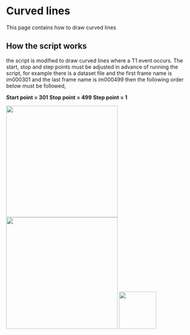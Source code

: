 # Curved lines

This page contains how to draw curved lines

## How  the script works

the script is modified to draw curved lines where a T1 event occurs. The start, stop and step points must be adjusted in advance of running the script, for example there is a dataset file and the first frame name is im000301 and the last frame name is im000499 then the following order below must be followed,

**Start point = 301**
**Stop point = 499**
**Step point = 1**




<img src="https://user-images.githubusercontent.com/63856517/82141615-be392880-983f-11ea-8e3e-98d819d0fa5d.jpg" width="300" height="300" /> <img src="https://user-images.githubusercontent.com/63856517/82141738-81216600-9840-11ea-91ba-793864becb77.jpg" width="300" height="300" /> <img src="https://user-images.githubusercontent.com/63856517/82141796-e07f7600-9840-11ea-8fca-45fb8d519c20.PNG" width="100" height="100" />
